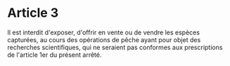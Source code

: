 # Article 3

Il est interdit d'exposer, d'offrir en vente ou de vendre les espèces capturées, au cours des opérations de pêche ayant pour objet des recherches scientifiques, qui ne seraient pas conformes aux prescriptions de l'article 1er du présent arrêté.
